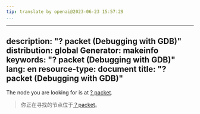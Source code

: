 ```yaml
---
tip: translate by openai@2023-06-23 15:57:29
...
```

---
description: "? packet (Debugging with GDB)"
distribution: global
Generator: makeinfo
keywords: "? packet (Debugging with GDB)"
lang: en
resource-type: document
title: "? packet (Debugging with GDB)"
--------------------------------------

The node you are looking for is at [? packet](Packets.html#g_t_003f-packet).

> 你正在寻找的节点位于[？packet](Packets.html#g_t_003f-packet)。
